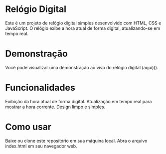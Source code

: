 # Relógio Digital
Este é um projeto de relógio digital simples desenvolvido com HTML, CSS e JavaScript. O relógio exibe a hora atual de forma digital, atualizando-se em tempo real.

# Demonstração
Você pode visualizar uma demonstração ao vivo do relógio digital (aqui)().

# Funcionalidades
Exibição da hora atual de forma digital.
Atualização em tempo real para mostrar a hora corrente.
Design limpo e simples.

# Como usar
Baixe ou clone este repositório em sua máquina local.
Abra o arquivo index.html em seu navegador web.
